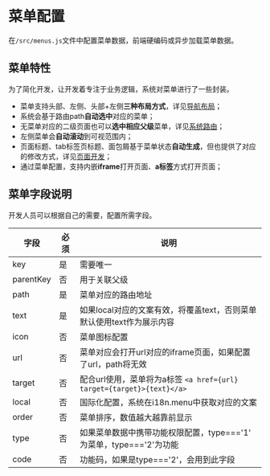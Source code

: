# 菜单配置
在`/src/menus.js`文件中配置菜单数据，前端硬编码或异步加载菜单数据。

## 菜单特性
为了简化开发，让开发着专注于业务逻辑，系统对菜单进行了一些封装。

- 菜单支持头部、左侧、头部+左侧**三种布局方式**，详见[导航布局](LAYOUT.md)；
- 系统会基于路由path**自动选中**对应的菜单；
- 无菜单对应的二级页面也可以**选中相应父级**菜单，详见[系统路由](ROUTE.md)；
- 左侧菜单会**自动滚动**到可视范围内；
- 页面标题、tab标签页标题、面包屑基于菜单状态**自动生成**，但也提供了对应的修改方式，详见[页面开发](PAGE.md)；
- 通过菜单配置，支持内嵌**iframe**打开页面、**a标签**方式打开页面；

## 菜单字段说明
开发人员可以根据自己的需要，配置所需字段。

字段|必须|说明
---|---|---
key|是|需要唯一
parentKey|否|用于关联父级
path|是|菜单对应的路由地址
text|是|如果local对应的文案有效，将覆盖text，否则菜单默认使用text作为展示内容
icon|否|菜单图标配置
url|否|菜单对应会打开url对应的iframe页面，如果配置了url，path将无效
target|否|配合url使用，菜单将为a标签 `<a href={url} target={target}>{text}</a>`
local|否|国际化配置，系统在i18n.menu中获取对应的文案
order|否|菜单排序，数值越大越靠前显示
type|否|如果菜单数据中携带功能权限配置，type==='1' 为菜单，type==='2'为功能
code|否|功能码，如果是type==='2'，会用到此字段
